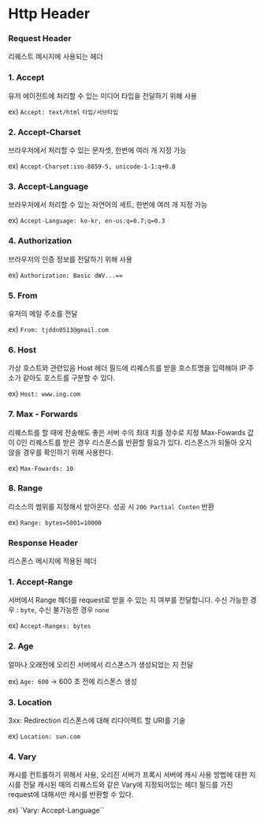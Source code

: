 # Http Header 

### Request Header 

리퀘스트 메시지에 사용되는 헤더

### 1. Accept

유저 에이전트에 처리할 수 있는 미디어 타입을 전달하기 위해 사용

ex) `Accept: text/html` `타입/서브타입`

### 2. Accept-Charset

브라우저에서 처리할 수 있는 문자셋,
한번에 여러 개 지정 가능 

ex) `Accept-Charset:iso-8859-5, unicode-1-1:q+0.8`

### 3. Accept-Language

브라우저에서 처리할 수 있는 자연어의 세트,
한번에 여러 개 지정 가능

ex) `Accept-Language: ko-kr, en-us:q=0.7;q=0.3`

### 4. Authorization

브라우저의 인증 정보를 전달하기 위해 사용

ex) `Authorization: Basic dWV...==`

### 5. From

유저의 메일 주소를 전달

ex) `From: tjddn0513@gmail.com`

### 6. Host

가상 호스트와 관련있음
Host 헤더 필드에 리퀘스트를 받을 호스트명을 입력해야 IP 주소가 같아도 
호스트를 구분할 수 있다.

ex) `Host: www.ing.com`

### 7. Max - Forwards

리퀘스트를 할 때에 전송해도 좋은 서버 수의 최대 치를 정수로 지정
Max-Fowards 값이 0인 리퀘스트를 받은 경우 리스폰스를 반환할 필요가 있다.
리스폰스가 되돌아 오지 않을 경우를 확인하기 위해 사용한다.

ex) `Max-Fowards: 10`

### 8. Range

리소스의 범위를 지정해서 받아온다.
성공 시 `206 Partial Conten` 반환

ex) `Range: bytes=5001=10000`

### Response Header 

리스폰스 메시지에 적용된 헤더

### 1. Accept-Range

서버에서 Range 헤더를 request로 받을 수 있는 지 여부를 전달합니다.
수신 가능한 경우 : `byte`, 수신 불가능한 경우 `none`

ex) `Accept-Ranges: bytes`

### 2. Age

얼마나 오래전에 오리진 서버에서 리스폰스가 생성되었는 지 전달

ex) `Age: 600` -> 600 초 전에 리스폰스 생성

### 3. Location

3xx: Redirection 리스폰스에 대해 리다이렉트 할 URI를 기술

ex) `Location: sun.com`

### 4. Vary

캐시를 컨트롤하기 위해서 사용,
오리진 서버가 프록시 서버에 캐시 사용 방법에 대한 지시를 전달
캐시된 때의 리퀘스트와 같은 Vary에 지정되어있는 헤더 필드를 가진 request에 대해서만 캐시를 반환할 수 있다.


ex) `Vary: Accept-Language`` 

